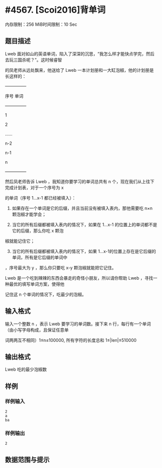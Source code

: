 # #4567. [Scoi2016]背单词

内存限制：256 MiB时间限制：10 Sec

## 题目描述

Lweb 面对如山的英语单词，陷入了深深的沉思，&ldquo;我怎么样才能快点学完，然后去玩三国杀呢？&rdquo;。这时候睿智

的凤老师从远处飘来，他送给了 Lweb 一本计划册和一大缸泡椒，他的计划册是长这样的：

&mdash;&mdash;&mdash;&mdash;&mdash;

序号  单词

&mdash;&mdash;&mdash;&mdash;&mdash;

 1

 2

&hellip;&hellip;

n-2

n-1

 n

&mdash;&mdash;&mdash;&mdash;&mdash;

然后凤老师告诉 Lweb ，我知道你要学习的单词总共有 n 个，现在我们从上往下完成计划表，对于一个序号为 x 

的单词（序号 1...x-1 都已经被填入）：

1) 如果存在一个单词是它的后缀，并且当前没有被填入表内，那他需要吃 n&times;n 颗泡椒才能学会；

2) 当它的所有后缀都被填入表内的情况下，如果在 1...x-1 的位置上的单词都不是它的后缀，那么你吃 x 颗泡

椒就能记住它；

3) 当它的所有后缀都被填入表内的情况下，如果 1...x-1的位置上存在是它后缀的单词，所有是它后缀的单词中

，序号最大为 y ，那么你只要吃 x-y 颗泡椒就能把它记住。

Lweb 是一个吃到辣辣的东西会暴走的奇怪小朋友，所以请你帮助 Lweb ，寻找一种最优的填写单词方案，使得他

记住这 n 个单词的情况下，吃最少的泡椒。

## 输入格式

输入一个整数 n ，表示 Lweb 要学习的单词数。接下来 n 行，每行有一个单词（由小写字母构成，且保证任意单

词两两互不相同）1&le;n&le;100000, 所有字符的长度总和 1&le;|len|&le;510000

## 输出格式

 Lweb 吃的最少泡椒数

## 样例

### 样例输入

    
    2 
    a 
    ba
    

### 样例输出

    
    2
    

## 数据范围与提示

